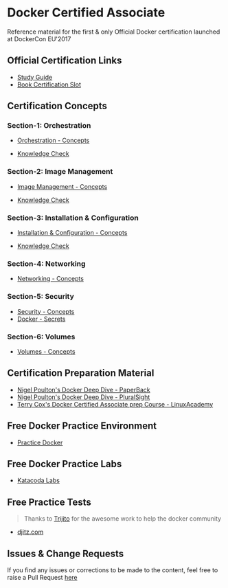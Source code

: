 # Docker Certified Associate
Reference material for the first & only Official Docker certification launched at DockerCon EU'2017

[](https://github.com/suryaval/docker-notes/blob/master/images/dca.jpeg "Docker Certified Associate")

## Official Certification Links

  * [Study Guide](https://docker.cdn.prismic.io/docker%2Fa2d454ff-b2eb-4e9f-af0e-533759119eee_dca+study+guide+v1.0.1.pdf)
  * [Book Certification Slot](https://prod.examity.com/docker/)
  
## Certification Concepts

### Section-1: Orchestration
  
  * [Orchestration - Concepts](https://github.com/suryaval/docker-certified-associate/tree/master/exam-content/Domain-1%20-%20Orchestration)
  
  * [Knowledge Check](https://github.com/suryaval/docker-certified-associate/wiki/Orchestration)
  
### Section-2: Image Management

  * [Image Management - Concepts](https://github.com/suryaval/docker-certified-associate/tree/master/exam-content/Domain-2%20-%20Image%20Management)
  
  * [Knowledge Check](https://github.com/suryaval/docker-certified-associate/wiki/Image-Creation,-Management-&-Registry)

### Section-3: Installation & Configuration

  * [Installation & Configuration - Concepts](https://github.com/suryaval/docker-certified-associate/tree/master/exam-content/Domain-3%20-%20InstallationConfiguration)
  
  * [Knowledge Check](https://github.com/suryaval/docker-certified-associate/wiki/Installation-&-Configuration)

### Section-4: Networking
  
  * [Networking - Concepts](https://github.com/suryaval/docker-certified-associate/tree/master/exam-content/Domain-4-%20Networking)
  
### Section-5: Security

  * [Security - Concepts](https://github.com/suryaval/docker-certified-associate/tree/master/exam-content/Domain-5-%20Security)
  * [Docker - Secrets](https://github.com/suryaval/docker-certified-associate/blob/master/s4/s4e2.md)
  
### Section-6: Volumes
  
  * [Volumes - Concepts](https://github.com/suryaval/docker-certified-associate/tree/master/exam-content/Domain-6-%20Volumes)

## Certification Preparation Material

  * [Nigel Poulton's Docker Deep Dive - PaperBack](https://www.amazon.com/Docker-Deep-Dive-Nigel-Poulton-ebook/dp/B01LXWQUFF)
  * [Nigel Poulton's Docker Deep Dive - PluralSight](https://app.pluralsight.com/library/courses/docker-deep-dive/table-of-contents)
  * [Terry Cox's Docker Certified Associate prep Course - LinuxAcademy](https://linuxacademy.com/linux/training/course/name/docker-certified-associate-prep-course)
  
## Free Docker Practice Environment

  * [Practice Docker](https://labs.play-with-docker.com/)
  
## Free Docker Practice Labs

  * [Katacoda Labs](https://www.katacoda.com/courses/docker)
  
## Free Practice Tests
  
  > Thanks to [Trijito](https://github.com/djitz) for the awesome work to help the docker community 
  
  * [djitz.com](https://djitz.com/certification/docker-certified-associate-dca-test-review-questions-set-9-security/)
  
## Issues & Change Requests

If you find any issues or corrections to be made to the content, feel free to raise a Pull Request [here](https://github.com/suryaval/docker-certified-associate/issues/new/choose)
